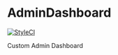 # AdminDashboard

[![StyleCI](https://github.styleci.io/repos/158103118/shield?branch=master)](https://github.styleci.io/repos/158103118)

Custom Admin Dashboard
